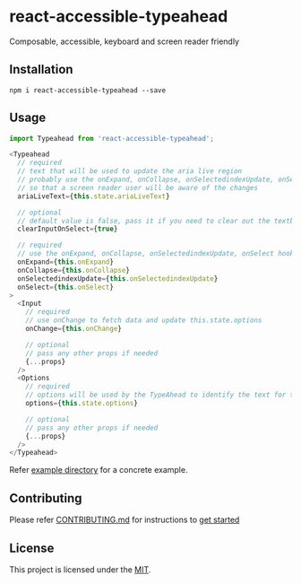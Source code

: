 react-accessible-typeahead
==============================================================================

Composable, accessible, keyboard and screen reader friendly


Installation
------------------------------------------------------------------------------

```
npm i react-accessible-typeahead --save
```

Usage
------------------------------------------------------------------------------

```js
import Typeahead from 'react-accessible-typeahead';

<Typeahead
  // required
  // text that will be used to update the aria live region
  // probably use the onExpand, onCollapse, onSelectedindexUpdate, onSelect hook to update it with appropriate text
  // so that a screen reader user will be aware of the changes
  ariaLiveText={this.state.ariaLiveText}

  // optional
  // default value is false, pass it if you need to clear out the textbox on selection.
  clearInputOnSelect={true}

  // required
  // use the onExpand, onCollapse, onSelectedindexUpdate, onSelect hook to perform any action corresponding to the events
  onExpand={this.onExpand}
  onCollapse={this.onCollapse}
  onSelectedindexUpdate={this.onSelectedindexUpdate}
  onSelect={this.onSelect}
>
  <Input
    // required
    // use onChange to fetch data and update this.state.options
    onChange={this.onChange}

    // optional
    // pass any other props if needed
    {...props}
  />
  <Options
    // required
    // options will be used by the TypeAhead to identify the text for the currently selected option
    options={this.state.options}

    // optional
    // pass any other props if needed
    {...props}
  />
</Typeahead>
```

Refer [example directory](example) for a concrete example.

Contributing
------------------------------------------------------------------------------
Please refer [CONTRIBUTING.md](contributing.md) for instructions to [get started](CONTRIBUTING.md#Get_Started)

License
------------------------------------------------------------------------------

This project is licensed under the [MIT](LICENSE).
